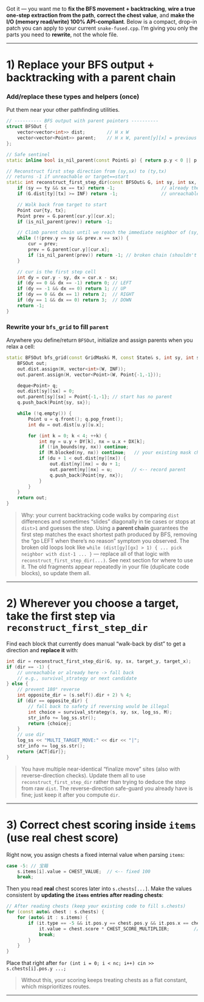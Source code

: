 Got it — you want me to **fix the BFS movement + backtracking**, **wire a true one-step extraction from the path**, **correct the chest value**, and **make the I/O (memory read/write) 100% API-compliant**. Below is a compact, drop-in patch you can apply to your current `snake-fused.cpp`. I’m giving you only the parts you need to **rewrite**, not the whole file.

---

# 1) Replace your BFS output + backtracking with a parent chain

### **Add/replace these types and helpers (once)**

Put them near your other pathfinding utilities.

```cpp
// ---------- BFS output with parent pointers ----------
struct BFSOut {
    vector<vector<int>> dist;        // H x W
    vector<vector<Point>> parent;    // H x W, parent[y][x] = previous cell on shortest path
};

// Safe sentinel
static inline bool is_nil_parent(const Point& p) { return p.y < 0 || p.x < 0; }

// Reconstruct first step direction from (sy,sx) to (ty,tx)
// returns -1 if unreachable or target==start
static int reconstruct_first_step_dir(const BFSOut& G, int sy, int sx, int ty, int tx) {
    if (sy == ty && sx == tx) return -1;                 // already there
    if (G.dist[ty][tx] >= INF) return -1;                // unreachable

    // Walk back from target to start
    Point cur{ty, tx};
    Point prev = G.parent[cur.y][cur.x];
    if (is_nil_parent(prev)) return -1;

    // Climb parent chain until we reach the immediate neighbor of (sy,sx)
    while (!(prev.y == sy && prev.x == sx)) {
        cur = prev;
        prev = G.parent[cur.y][cur.x];
        if (is_nil_parent(prev)) return -1; // broken chain (shouldn't happen if dist valid)
    }

    // cur is the first step cell
    int dy = cur.y - sy, dx = cur.x - sx;
    if (dy == 0 && dx == -1) return 0; // LEFT
    if (dy == -1 && dx == 0) return 1; // UP
    if (dy == 0 && dx == 1) return 2;  // RIGHT
    if (dy == 1 && dx == 0) return 3;  // DOWN
    return -1;
}
```

### **Rewrite your `bfs_grid` to fill `parent`**

Anywhere you define/return `BFSOut`, initialize and assign parents when you relax a cell:

```cpp
static BFSOut bfs_grid(const GridMask& M, const State& s, int sy, int sx) {
    BFSOut out;
    out.dist.assign(H, vector<int>(W, INF));
    out.parent.assign(H, vector<Point>(W, Point{-1,-1}));

    deque<Point> q;
    out.dist[sy][sx] = 0;
    out.parent[sy][sx] = Point{-1,-1}; // start has no parent
    q.push_back(Point{sy, sx});

    while (!q.empty()) {
        Point u = q.front(); q.pop_front();
        int du = out.dist[u.y][u.x];

        for (int k = 0; k < 4; ++k) {
            int ny = u.y + DY[k], nx = u.x + DX[k];
            if (!in_bounds(ny, nx)) continue;
            if (M.blocked(ny, nx)) continue;   // your existing mask checks
            if (du + 1 < out.dist[ny][nx]) {
                out.dist[ny][nx] = du + 1;
                out.parent[ny][nx] = u;       // <-- record parent
                q.push_back(Point{ny, nx});
            }
        }
    }
    return out;
}
```

> Why: your current backtracking code walks by comparing `dist` differences and sometimes “slides” diagonally in tie cases or stops at `dist>1` and guesses the step. Using a **parent chain** guarantees the first step matches the exact shortest path produced by BFS, removing the “go LEFT when there’s no reason” symptom you observed. The broken old loops look like `while (dist[gy][gx] > 1) { ... pick neighbor with dist-1 ... }` — replace all of that logic with `reconstruct_first_step_dir(...)`. See next section for where to use it. The old fragments appear repeatedly in your file (duplicate code blocks), so update them all.&#x20;

---

# 2) Wherever you choose a target, take the **first step** via `reconstruct_first_step_dir`

Find each block that currently does manual “walk-back by dist” to get a direction and **replace it** with:

```cpp
int dir = reconstruct_first_step_dir(G, sy, sx, target_y, target_x);
if (dir == -1) {
    // unreachable or already here -> fall back
    // e.g., survival_strategy or next candidate
} else {
    // prevent 180° reverse
    int opposite_dir = (s.self().dir + 2) % 4;
    if (dir == opposite_dir) {
        // fall back to safety if reversing would be illegal
        int choice = survival_strategy(s, sy, sx, log_ss, M);
        str_info += log_ss.str();
        return {choice};
    }
    // use dir
    log_ss << "MULTI_TARGET_MOVE:" << dir << "|";
    str_info += log_ss.str();
    return {ACT[dir]};
}
```

> You have multiple near-identical “finalize move” sites (also with reverse-direction checks). Update them all to use `reconstruct_first_step_dir` rather than trying to deduce the step from raw `dist`. The reverse-direction safe-guard you already have is fine; just keep it after you compute `dir`.&#x20;

---

# 3) Correct chest scoring inside `items` (use **real** chest score)

Right now, you assign chests a fixed internal value when parsing `items`:

```cpp
case -5: // 宝箱
    s.items[i].value = CHEST_VALUE;  // <-- fixed 100
    break;
```

Then you read **real** chest scores later into `s.chests[...]`. Make the values consistent by **updating the `items` entries after reading chests**:

```cpp
// After reading chests (keep your existing code to fill s.chests)
for (const auto& chest : s.chests) {
    for (auto& it : s.items) {
        if (it.type == -5 && it.pos.y == chest.pos.y && it.pos.x == chest.pos.x) {
            it.value = chest.score * CHEST_SCORE_MULTIPLIER;         // <-- use actual score
            break;
        }
    }
}
```

Place that right after `for (int i = 0; i < nc; i++) cin >> s.chests[i].pos.y ...;`

> Without this, your scoring keeps treating chests as a flat constant, which misprioritizes routes.&#x20;

---
